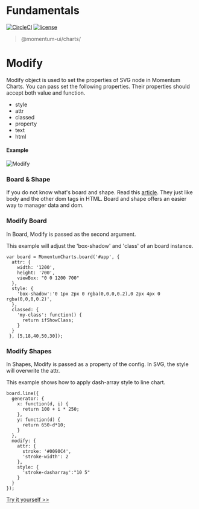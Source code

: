 # Fundamentals

[![CircleCI](https://img.shields.io/circleci/project/github/momentum-design/momentum-ui/master.svg)](https://circleci.com/gh/momentum-design/momentum-ui/)
[![license](https://img.shields.io/github/license/momentum-design/momentum-ui.svg?color=blueviolet)](https://github.com/momentum-design/momentum-ui/blob/master/charts/LICENSE)

> @momentum-ui/charts/

# Modify

Modify object is used to set the properties of SVG node in Momentum Charts. You can pass set the following properties. Their properties should accept both value and function.

+ style
+ attr
+ classed
+ property
+ text
+ html

#### Example

![Modify](https://screenshot.codepen.io/3315115.MWWZEjP.small.66af414e-8a91-48de-805f-b48203677607.png)

### Board & Shape

If you do not know what's board and shape. Read this [article](./getStart/yourFirstChart.md). They just like  body and the other dom tags in HTML. Board and shape offers an easier way to manager data and dom.

### Modify Board

In Board, Modify is passed as the second argument. 

This example will adjust the 'box-shadow' and 'class' of an board instance.

```
var board = MomentumCharts.board('#app', {
  attr: {
    width: '1200',
    height: '700',
    viewBox: "0 0 1200 700"
  },
  style: {
    'box-shadow':'0 1px 2px 0 rgba(0,0,0,0.2),0 2px 4px 0 rgba(0,0,0,0.2)',
  },
  classed: {
    'my-class': function() {
      return ifShowClass;
    }
  }
 }, [5,18,40,50,30]);
```

### Modify Shapes

In Shapes, Modify is passed as a property of the config. In SVG, the style will overwrite the attr.

This example shows how to apply dash-array style to line chart.

```
board.line({
  generator: {
    x: function(d, i) {
      return 100 + i * 250;
    },
    y: function(d) {
      return 650-d*10;
    }
  },
  modify: {
    attr: {
      stroke: '#0090C4',
      'stroke-width': 2
    },
    style: {
      'stroke-dasharray':"10 5"
    }
  }
});
```

[Try it yourself >>](https://codepen.io/arthusliang/pen/MWWZEjP)

